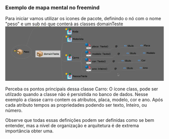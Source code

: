 ### Exemplo de mapa mental no freemind

Para iniciar vamos utilizar os icones de pacote, definindo o nó com o nome "peso" e um sub nó que conterá as classes domainTeste
![exemplo mapa](/imagens/classe.png)

Perceba os pontos principais dessa classe Carro: 
O ícone class, pode ser utilzado quando a classe não é persistida no banco de dados. 
Nesse exemplo a classe carro contem os atributos, placa, modelo, cor e ano. Após 
cada atributo tempos as propriedades podendo ser texto, Inteiro, ou número.

Observe que todas essas definições podem ser definidas como se bem entender, mas a nível de organização 
e arquitetura é de extrema importância obter uma.